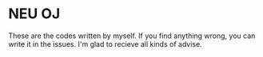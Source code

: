 # NEU OJ

These are the codes written by myself. If you find anything wrong, you can write it in the issues. 
I'm glad to recieve all kinds of advise.